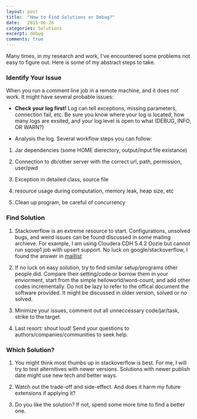 ```yaml
---
layout: post
title:  "How to Find Solutions or Debug?"
date:   2015-06-26
categories: Solutions
excerpt: debug
comments: true
---
```


Many times, in my research and work, I've encountered some problems not easy to figure out. Here is some of my abstract 
steps to take.


### Identify Your Issue ###

When you run a comment line job in a remote machine, and it does not work. It might have several probable issues:

* **Check your log first!** Log can tell exceptions, missing parameters, connection fail, etc. Be sure you know where your log is located, how many logs are exsited, and your log level is open to what (DEBUG, INFO, OR WARN?)

* Analysis the log. Several workflow steps you can follow: 

1. Jar dependencies (some HOME dierectory, output/input file existance)

2. Connection to db/other server with the correct url, path, permission, user/pwd

3. Exception in detailed class, source file

4. resource usage during computation, memory leak, heap size, etc

5. Clean up program, be careful of concurrency

### Find Solution ###

1. Stackoverflow is an extreme resource to start. Configurations, unsolved bugs, and weird issues can be found discussed 
in some mailing archieve. For example, I am using Cloudera CDH 5.4.2 Oozie but cannot run sqoop1 job with upsert support.
No luck on google/stackoverflow, I found the answer in [maillist](https://mail-archives.apache.org/mod_mbox/sqoop-user/201505.mbox/%3C115033115.3593807.1431111624295.JavaMail.yahoo@mail.yahoo.com%3E)

2. If no luck on easy solution, try to find similar setup/programs other people did. Compare their setting/code or 
borrow them in your enviorment, start from the simple helloworld/word-count, and add other codes incrementally. Do not be lazy to refer to the offical document the software provided. It might be discussed in older version, solved or no solved.

3. Minimize your issues, comment out all unneccessary code/jar/task, strike to the target.

4. Last resort: shout loud! Send your questions to authors/companies/communities to seek help. 

### Which Solution? ###

1. You might think most thumbs up in stackoverflow is best. For me, I will try to test alternitives with newer versions.
Solutions with newer publish date might use new tech and better ways.

2. Watch out the trade-off and side-effect. And does it harm my future extensions if applying it?

3. Do you like the solution? If not, spend some more time to find a better one. 
